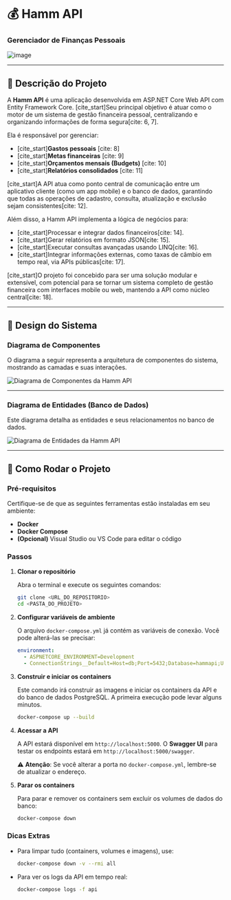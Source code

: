 # 💰 Hamm API

### Gerenciador de Finanças Pessoais

![image](https://github.com/user-attachments/assets/4938f870-99a1-454f-871f-5a82d8bb7f26)

---

## 📄 Descrição do Projeto

A **Hamm API** é uma aplicação desenvolvida em ASP.NET Core Web API com Entity Framework Core. [cite_start]Seu principal objetivo é atuar como o motor de um sistema de gestão financeira pessoal, centralizando e organizando informações de forma segura[cite: 6, 7].

Ela é responsável por gerenciar:

* [cite_start]**Gastos pessoais** [cite: 8]
* [cite_start]**Metas financeiras** [cite: 9]
* [cite_start]**Orçamentos mensais (Budgets)** [cite: 10]
* [cite_start]**Relatórios consolidados** [cite: 11]

[cite_start]A API atua como ponto central de comunicação entre um aplicativo cliente (como um app mobile) e o banco de dados, garantindo que todas as operações de cadastro, consulta, atualização e exclusão sejam consistentes[cite: 12].

Além disso, a Hamm API implementa a lógica de negócios para:

* [cite_start]Processar e integrar dados financeiros[cite: 14].
* [cite_start]Gerar relatórios em formato JSON[cite: 15].
* [cite_start]Executar consultas avançadas usando LINQ[cite: 16].
* [cite_start]Integrar informações externas, como taxas de câmbio em tempo real, via APIs públicas[cite: 17].

[cite_start]O projeto foi concebido para ser uma solução modular e extensível, com potencial para se tornar um sistema completo de gestão financeira com interfaces mobile ou web, mantendo a API como núcleo central[cite: 18].

---

## 🎨 Design do Sistema

### Diagrama de Componentes

O diagrama a seguir representa a arquitetura de componentes do sistema, mostrando as camadas e suas interações.

![Diagrama de Componentes da Hamm API](https://github.com/user-attachments/assets/4938f870-99a1-454f-871f-5a82d8bb7f26)

---

### Diagrama de Entidades (Banco de Dados)

Este diagrama detalha as entidades e seus relacionamentos no banco de dados.

![Diagrama de Entidades da Hamm API](https://github.com/user-attachments/assets/39f470db-617c-4056-9acf-1c75385199d5)

---

## 🚀 Como Rodar o Projeto

### Pré-requisitos

Certifique-se de que as seguintes ferramentas estão instaladas em seu ambiente:

* **Docker**
* **Docker Compose**
* **(Opcional)** Visual Studio ou VS Code para editar o código

### Passos

1.  **Clonar o repositório**

    Abra o terminal e execute os seguintes comandos:

    ```bash
    git clone <URL_DO_REPOSITORIO>
    cd <PASTA_DO_PROJETO>
    ```

2.  **Configurar variáveis de ambiente**

    O arquivo `docker-compose.yml` já contém as variáveis de conexão. Você pode alterá-las se precisar:

    ```yml
    environment:
      - ASPNETCORE_ENVIRONMENT=Development
      - ConnectionStrings__Default=Host=db;Port=5432;Database=hammapi;Username=postgres;Password=postgres
    ```

3.  **Construir e iniciar os containers**

    Este comando irá construir as imagens e iniciar os containers da API e do banco de dados PostgreSQL. A primeira execução pode levar alguns minutos.

    ```bash
    docker-compose up --build
    ```

4.  **Acessar a API**

    A API estará disponível em `http://localhost:5000`. O **Swagger UI** para testar os endpoints estará em `http://localhost:5000/swagger`.

    ⚠️ **Atenção**: Se você alterar a porta no `docker-compose.yml`, lembre-se de atualizar o endereço.

5.  **Parar os containers**

    Para parar e remover os containers sem excluir os volumes de dados do banco:

    ```bash
    docker-compose down
    ```

### Dicas Extras

* Para limpar tudo (containers, volumes e imagens), use:
    ```bash
    docker-compose down -v --rmi all
    ```

* Para ver os logs da API em tempo real:
    ```bash
    docker-compose logs -f api
    ```
